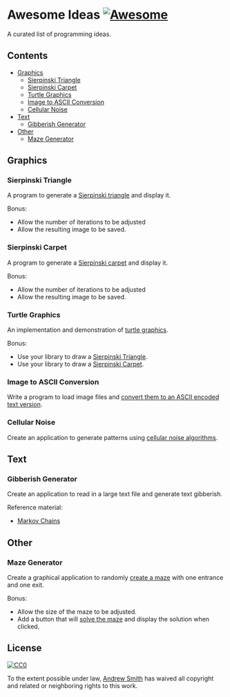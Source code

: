 # Awesome Ideas [![Awesome](https://awesome.re/badge.svg)](https://awesome.re)
A curated list of programming ideas.
## Contents
  - [Graphics](#graphics)
    - [Sierpinski Triangle](#sierpinski-triangle)
    - [Sierpinski Carpet](#sierpinski-carpet)
    - [Turtle Graphics](#turtle-graphics)
    - [Image to ASCII Conversion](#image-to-ascii-conversion)
    - [Cellular Noise](#cellular-noise)
  - [Text](#text)
    - [Gibberish Generator](#gibberish-generator) 
  - [Other](#other)
    - [Maze Generator](#maze-generator)
## Graphics
### Sierpinski Triangle
A program to generate a [Sierpinski triangle](https://en.wikipedia.org/wiki/Sierpinski_triangle) and display it.

Bonus:
  
  - Allow the number of iterations to be adjusted
  - Allow the resulting image to be saved.

### Sierpinski Carpet
A program to generate a [Sierpinski carpet](https://en.wikipedia.org/wiki/Sierpinski_carpet) and display it.

Bonus:

  - Allow the number of iterations to be adjusted
  - Allow the resulting image to be saved.

### Turtle Graphics
An implementation and demonstration of [turtle graphics](https://en.wikipedia.org/wiki/Turtle_graphics).

Bonus:
  - Use your library to draw a [Sierpinski Triangle](https://en.wikipedia.org/wiki/Sierpinski_triangle).
  - Use your library to draw a [Sierpinski Carpet](https://en.wikipedia.org/wiki/Sierpinski_carpet).
 
### Image to ASCII Conversion
Write a program to load image files and [convert them to an ASCII encoded text version](https://en.wikipedia.org/wiki/ASCII_art#Image_to_text_conversion). 

### Cellular Noise
Create an application to generate patterns using [cellular noise algorithms](https://thebookofshaders.com/12/).
 
## Text
### Gibberish Generator
Create an application to read in a large text file and generate text gibberish. 
 
Reference material:

  - [Markov Chains](http://techeffigytutorials.blogspot.com/2015/01/markov-chains-explained.html)

## Other
### Maze Generator
Create a graphical application to randomly [create a maze](https://en.wikipedia.org/wiki/Maze_generation_algorithm) with one entrance and one exit.

Bonus:

  - Allow the size of the maze to be adjusted.
  - Add a button that will [solve the maze](https://en.wikipedia.org/wiki/Maze_solving_algorithm) and display the solution when clicked.

## License

[![CC0](http://mirrors.creativecommons.org/presskit/buttons/88x31/svg/cc-zero.svg)](https://creativecommons.org/publicdomain/zero/1.0/)

To the extent possible under law, [Andrew Smith](https://github.com/smithandrewl) has waived all copyright and related or neighboring rights to this work.
